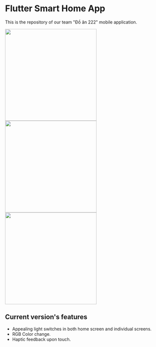# Flutter Smart Home App
This is the repository of our team "Đồ ăn 222" mobile application.

<img src="https://i.imgur.com/WY5WTkr.png" width="300">
<img src="https://i.imgur.com/68fRdkc.png" width="300">
<img src="https://i.imgur.com/4Orewog.png" width="300"> 

## Current version's features
* Appealing light switches in both home screen and individual screens.
* RGB Color change.
* Haptic feedback upon touch.
